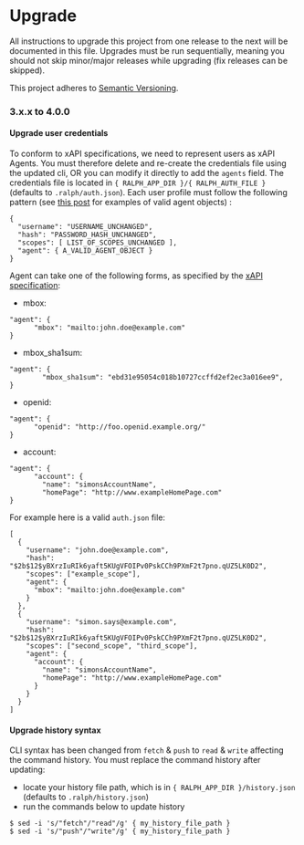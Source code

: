 # Upgrade

All instructions to upgrade this project from one release to the next will be documented in this file. Upgrades must be run sequentially, meaning you should not skip minor/major releases while upgrading (fix releases can be skipped).

This project adheres to [Semantic Versioning](https://semver.org/spec/v2.0.0.html).

### 3.x.x to 4.0.0

#### Upgrade user credentials
To conform to xAPI specifications, we need to represent users as xAPI Agents. You must therefore delete and re-create the credentials file using the updated cli, OR you can modify it directly to add the `agents` field. The credentials file is located in `{ RALPH_APP_DIR }/{ RALPH_AUTH_FILE }` (defaults to `.ralph/auth.json`). Each user profile must follow the following pattern (see [this post](https://xapi.com/blog/deep-dive-actor-agent/) for examples of valid agent objects) :

```
{
  "username": "USERNAME_UNCHANGED",
  "hash": "PASSWORD_HASH_UNCHANGED",
  "scopes": [ LIST_OF_SCOPES_UNCHANGED ],
  "agent": { A_VALID_AGENT_OBJECT }
}
```
Agent can take one of the following forms, as specified by the [xAPI specification](https://github.com/adlnet/xAPI-Spec/blob/master/xAPI-Data.md#2423-inverse-functional-identifier):
- mbox: 
```
"agent": {
      "mbox": "mailto:john.doe@example.com"
}
```
- mbox_sha1sum:
```
"agent": {
        "mbox_sha1sum": "ebd31e95054c018b10727ccffd2ef2ec3a016ee9",
}
```
- openid:
```
"agent": {
      "openid": "http://foo.openid.example.org/"
}
```
- account:
```
"agent": {
      "account": {
        "name": "simonsAccountName",
        "homePage": "http://www.exampleHomePage.com"
}
```

For example here is a valid `auth.json` file: 

```
[
  {
    "username": "john.doe@example.com",
    "hash": "$2b$12$yBXrzIuRIk6yaft5KUgVFOIPv0PskCCh9PXmF2t7pno.qUZ5LK0D2",
    "scopes": ["example_scope"],
    "agent": {
      "mbox": "mailto:john.doe@example.com"
    }
  },
  {
    "username": "simon.says@example.com",
    "hash": "$2b$12$yBXrzIuRIk6yaft5KUgVFOIPv0PskCCh9PXmF2t7pno.qUZ5LK0D2",
    "scopes": ["second_scope", "third_scope"],
    "agent": {
      "account": {
        "name": "simonsAccountName",
        "homePage": "http://www.exampleHomePage.com"
      }
    }
  }
]
```

#### Upgrade history syntax

CLI syntax has been changed from `fetch` & `push` to `read` & `write` affecting the command history. You must replace the command history after updating:
- locate your history file path, which is in `{ RALPH_APP_DIR }/history.json` (defaults to `.ralph/history.json`)
- run the commands below to update history
```
$ sed -i 's/"fetch"/"read"/g' { my_history_file_path }
$ sed -i 's/"push"/"write"/g' { my_history_file_path }
```